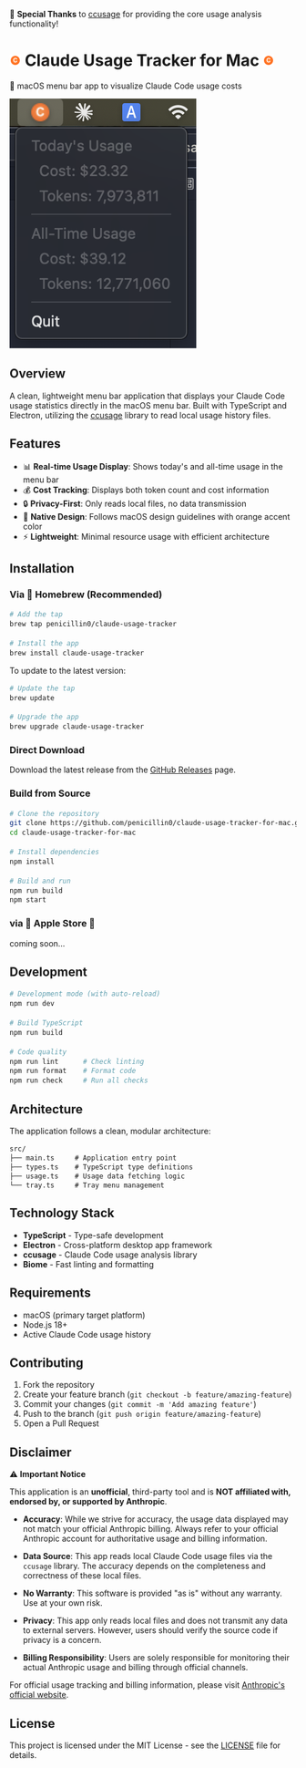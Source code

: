 🎉 **Special Thanks** to [ccusage](https://github.com/ryoppippi/ccusage) for providing the core usage analysis functionality!

# ![screenshot](assets/icon.png) Claude Usage Tracker for Mac ![screenshot](assets/icon.png)

🍊 macOS menu bar app to visualize Claude Code usage costs

![screenshot](assets/menu-screenshot.png)

## Overview

A clean, lightweight menu bar application that displays your Claude Code usage statistics directly in the macOS menu bar. Built with TypeScript and Electron, utilizing the [ccusage](https://www.npmjs.com/package/ccusage) library to read local usage history files.

## Features

- 📊 **Real-time Usage Display**: Shows today's and all-time usage in the menu bar
- 💰 **Cost Tracking**: Displays both token count and cost information
- 🔒 **Privacy-First**: Only reads local files, no data transmission
- 🎨 **Native Design**: Follows macOS design guidelines with orange accent color
- ⚡ **Lightweight**: Minimal resource usage with efficient architecture


## Installation

### Via 🍺 Homebrew (Recommended)

```bash
# Add the tap
brew tap penicillin0/claude-usage-tracker

# Install the app
brew install claude-usage-tracker
```

To update to the latest version:

```bash
# Update the tap
brew update

# Upgrade the app
brew upgrade claude-usage-tracker
```

### Direct Download

Download the latest release from the [GitHub Releases](https://github.com/penicillin0/claude-usage-tracker-for-mac/releases) page.

### Build from Source

```bash
# Clone the repository
git clone https://github.com/penicillin0/claude-usage-tracker-for-mac.git
cd claude-usage-tracker-for-mac

# Install dependencies
npm install

# Build and run
npm run build
npm start
```


### via 🍎 Apple Store 🍎

coming soon...


## Development

```bash
# Development mode (with auto-reload)
npm run dev

# Build TypeScript
npm run build

# Code quality
npm run lint      # Check linting
npm run format    # Format code
npm run check     # Run all checks
```

## Architecture

The application follows a clean, modular architecture:

```
src/
├── main.ts     # Application entry point
├── types.ts    # TypeScript type definitions
├── usage.ts    # Usage data fetching logic
└── tray.ts     # Tray menu management
```

## Technology Stack

- **TypeScript** - Type-safe development
- **Electron** - Cross-platform desktop app framework
- **ccusage** - Claude Code usage analysis library
- **Biome** - Fast linting and formatting


## Requirements

- macOS (primary target platform)
- Node.js 18+
- Active Claude Code usage history

## Contributing

1. Fork the repository
2. Create your feature branch (`git checkout -b feature/amazing-feature`)
3. Commit your changes (`git commit -m 'Add amazing feature'`)
4. Push to the branch (`git push origin feature/amazing-feature`)
5. Open a Pull Request

## Disclaimer

⚠️ **Important Notice**

This application is an **unofficial**, third-party tool and is **NOT affiliated with, endorsed by, or supported by Anthropic**.

- **Accuracy**: While we strive for accuracy, the usage data displayed may not match your official Anthropic billing. Always refer to your official Anthropic account for authoritative usage and billing information.

- **Data Source**: This app reads local Claude Code usage files via the `ccusage` library. The accuracy depends on the completeness and correctness of these local files.

- **No Warranty**: This software is provided "as is" without any warranty. Use at your own risk.

- **Privacy**: This app only reads local files and does not transmit any data to external servers. However, users should verify the source code if privacy is a concern.

- **Billing Responsibility**: Users are solely responsible for monitoring their actual Anthropic usage and billing through official channels.

For official usage tracking and billing information, please visit [Anthropic's official website](https://console.anthropic.com/).

## License

This project is licensed under the MIT License - see the [LICENSE](LICENSE) file for details.
